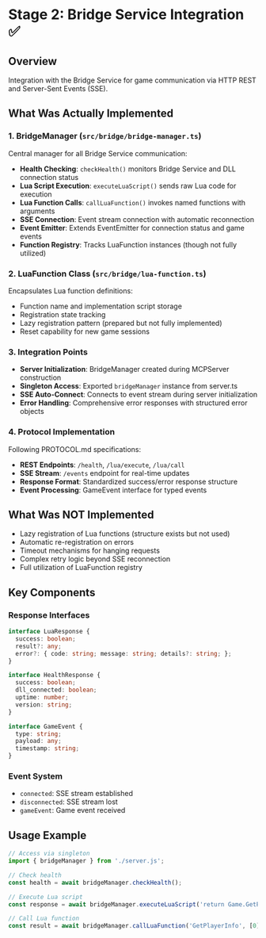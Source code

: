 # Stage 2: Bridge Service Integration ✅

## Overview
Integration with the Bridge Service for game communication via HTTP REST and Server-Sent Events (SSE).

## What Was Actually Implemented

### 1. BridgeManager (`src/bridge/bridge-manager.ts`)
Central manager for all Bridge Service communication:
- **Health Checking**: `checkHealth()` monitors Bridge Service and DLL connection status
- **Lua Script Execution**: `executeLuaScript()` sends raw Lua code for execution
- **Lua Function Calls**: `callLuaFunction()` invokes named functions with arguments
- **SSE Connection**: Event stream connection with automatic reconnection
- **Event Emitter**: Extends EventEmitter for connection status and game events
- **Function Registry**: Tracks LuaFunction instances (though not fully utilized)

### 2. LuaFunction Class (`src/bridge/lua-function.ts`)
Encapsulates Lua function definitions:
- Function name and implementation script storage
- Registration state tracking
- Lazy registration pattern (prepared but not fully implemented)
- Reset capability for new game sessions

### 3. Integration Points
- **Server Initialization**: BridgeManager created during MCPServer construction
- **Singleton Access**: Exported `bridgeManager` instance from server.ts
- **SSE Auto-Connect**: Connects to event stream during server initialization
- **Error Handling**: Comprehensive error responses with structured error objects

### 4. Protocol Implementation
Following PROTOCOL.md specifications:
- **REST Endpoints**: `/health`, `/lua/execute`, `/lua/call`
- **SSE Stream**: `/events` endpoint for real-time updates
- **Response Format**: Standardized success/error response structure
- **Event Processing**: GameEvent interface for typed events

## What Was NOT Implemented
- Lazy registration of Lua functions (structure exists but not used)
- Automatic re-registration on errors
- Timeout mechanisms for hanging requests
- Complex retry logic beyond SSE reconnection
- Full utilization of LuaFunction registry

## Key Components

### Response Interfaces
```typescript
interface LuaResponse {
  success: boolean;
  result?: any;
  error?: { code: string; message: string; details?: string; };
}

interface HealthResponse {
  success: boolean;
  dll_connected: boolean;
  uptime: number;
  version: string;
}

interface GameEvent {
  type: string;
  payload: any;
  timestamp: string;
}
```

### Event System
- `connected`: SSE stream established
- `disconnected`: SSE stream lost
- `gameEvent`: Game event received

## Usage Example
```typescript
// Access via singleton
import { bridgeManager } from './server.js';

// Check health
const health = await bridgeManager.checkHealth();

// Execute Lua script
const response = await bridgeManager.executeLuaScript('return Game.GetPlayer(0)');

// Call Lua function
const result = await bridgeManager.callLuaFunction('GetPlayerInfo', [0]);
```